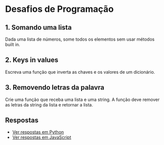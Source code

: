 # Desafios de Programação

## 1. Somando uma lista
Dada uma lista de números, some todos os elementos sem usar métodos built in.

## 2. Keys in values
Escreva uma função que inverta as chaves e os valores de um dicionário.

## 3. Removendo letras da palavra
Crie uma função que receba uma lista e uma string. A função deve remover as letras da string da lista e retornar a lista.


## Respostas

- [Ver respostas em Python](respostas/python.py)
- [Ver respostas em JavaScript](respostas/js.js)